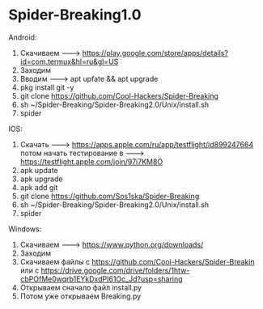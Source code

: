 # Spider-Breaking1.0

Android:
1. Скачиваем ---> https://play.google.com/store/apps/details?id=com.termux&hl=ru&gl=US
2. Заходим
3. Вводим ---> apt upfate && apt upgrade
4. pkg install git -y
5. git clone https://github.com/Cool-Hackers/Spider-Breaking
6. sh ~/Spider-Breaking/Spider-Breaking2.0/Unix/install.sh
7. spider

IOS:
1. Скачать ---> https://apps.apple.com/ru/app/testflight/id899247664 потом начать тестирование в ---> https://testflight.apple.com/join/97i7KM8O
2. apk update
3. apk upgrade
4. apk add git
5. git clone https://github.com/Sos1ska/Spider-Breaking
6. sh ~/Spider-Breaking/Spider-Breaking2.0/Unix/install.sh
7. spider

Windows:
1. Скачиваем ---> https://www.python.org/downloads/
2. Заходим
3. Скачиваем файлы с https://github.com/Cool-Hackers/Spider-Breakin или с https://drive.google.com/drive/folders/1htw-cbPOfMe0wqrb1EYkDxdPI61Oc_Jd?usp=sharing
4. Открываем сначало файл install.py
5. Потом уже открываем Breaking.py
